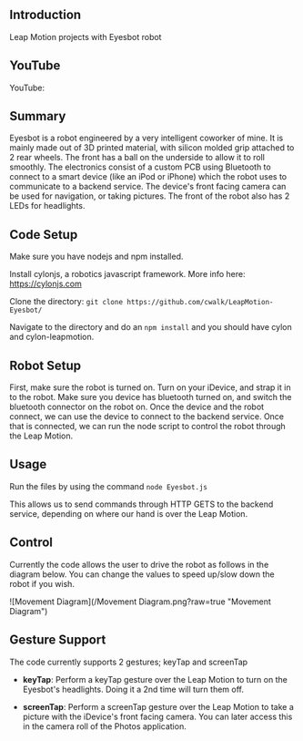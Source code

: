 ## Introduction

Leap Motion projects with Eyesbot robot

## YouTube

YouTube: 

## Summary

Eyesbot is a robot engineered by a very intelligent coworker of mine. It is mainly made out of 3D printed material, with silicon molded grip attached to 2 rear wheels. The front has a ball on the underside to allow it to roll smoothly. The electronics consist of a custom PCB using Bluetooth to connect to a smart device (like an iPod or iPhone) which the robot uses to communicate to a backend service. The device's front facing camera can be used for navigation, or taking pictures. The front of the robot also has 2 LEDs for headlights.

## Code Setup

Make sure you have nodejs and npm installed.

Install cylonjs, a robotics javascript framework. More info here: https://cylonjs.com

Clone the directory: `git clone https://github.com/cwalk/LeapMotion-Eyesbot/`

Navigate to the directory and do an `npm install` and you should have cylon and cylon-leapmotion.

## Robot Setup

First, make sure the robot is turned on. Turn on your iDevice, and strap it in to the robot. Make sure you device has bluetooth turned on, and switch the bluetooth connector on the robot on. Once the device and the robot connect, we can use the device to connect to the backend service. Once that is connected, we can run the node script to control the robot through the Leap Motion.

## Usage

Run the files by using the command `node Eyesbot.js`

This allows us to send commands through HTTP GETS to the backend service, depending on where our hand is over the Leap Motion. 

## Control

Currently the code allows the user to drive the robot as follows in the diagram below. You can change the values to speed up/slow down the robot if you wish.

![Movement Diagram](/Movement Diagram.png?raw=true "Movement Diagram")

## Gesture Support

The code currently supports 2 gestures; keyTap and screenTap

- **keyTap**: Perform a keyTap gesture over the Leap Motion to turn on the Eyesbot's headlights. Doing it a 2nd time will turn them off.

- **screenTap**: Perform a screenTap gesture over the Leap Motion to take a picture with the iDevice's front facing camera. You can later access this in the camera roll of the Photos application. 

